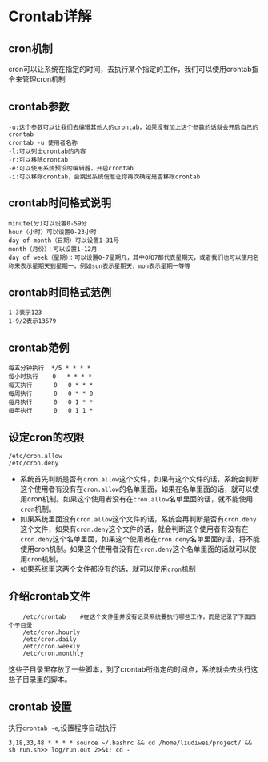 # Crontab详解

## cron机制

cron可以让系统在指定的时间，去执行某个指定的工作，我们可以使用crontab指令来管理cron机制

## crontab参数

    -u:这个参数可以让我们去编辑其他人的crontab，如果没有加上这个参数的话就会开启自己的crontab
    crontab -u 使用者名称
    -l:可以列出crontab的内容
    -r:可以移除crontab
    -e:可以使用系统预设的编辑器，开启crontab
    -i:可以移除crontab，会跳出系统信息让你再次确定是否移除crontab

## crontab时间格式说明


    minute(分)可以设置0-59分
    hour（小时）可以设置0-23小时
    day of month（日期）可以设置1-31号
    month（月份）：可以设置1-12月
    day of week（星期）：可以设置0-7星期几，其中0和7都代表星期天，或者我们也可以使用名称来表示星期天到星期一，例如sun表示星期天，mon表示星期一等等

## crontab时间格式范例

    1-3表示123
    1-9/2表示13579

## crontab范例

    每五分钟执行  */5 * * * *
    每小时执行    0   * * * *
    每天执行      0   0 * * *
    每周执行      0   0 * * 0
    每月执行      0   0 1 * *
    每年执行      0   0 1 1 *


## 设定cron的权限


    /etc/cron.allow
    /etc/cron.deny


- 系统首先判断是否有`cron.allow`这个文件，如果有这个文件的话，系统会判断这个使用者有没有在`cron.allow`的名单里面，如果在名单里面的话，就可以使用cron机制。如果这个使用者没有在`cron.allow`名单里面的话，就不能使用`cron`机制。
- 如果系统里面没有`cron.allow`这个文件的话，系统会再判断是否有`cron.deny`这个文件，如果有`cron.deny`这个文件的话，就会判断这个使用者有没有在`cron.deny`这个名单里面，如果这个使用者在`cron.deny`名单里面的话，将不能使用cron机制。如果这个使用者没有在`cron.deny`这个名单里面的话就可以使用`cron`机制。
- 如果系统里这两个文件都没有的话，就可以使用`cron`机制

## 介绍crontab文件

        /etc/crontab    #在这个文件里并没有记录系统要执行哪些工作，而是记录了下面四个子目录
        /etc/cron.hourly
        /etc/cron.daily
        /etc/cron.weekly
        /etc/cron.monthly
        
这些子目录里存放了一些脚本，到了crontab所指定的时间点，系统就会去执行这些子目录里的脚本。


## crontab 设置

执行`crontab -e`,设置程序自动执行

```
3,18,33,48 * * * * source ~/.bashrc && cd /home/liudiwei/project/ && sh run.sh>> log/run.out 2>&1; cd -
```


